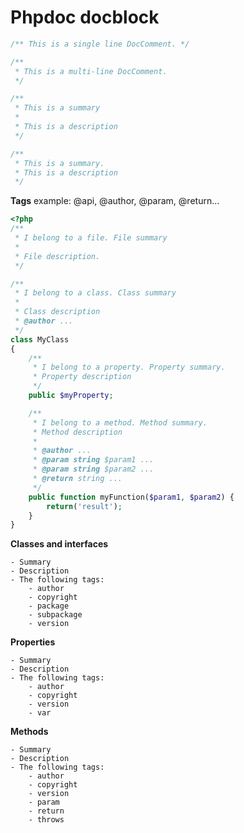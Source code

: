 # Phpdoc docblock

```php
/** This is a single line DocComment. */

/**
 * This is a multi-line DocComment.
 */

/**
 * This is a summary
 *
 * This is a description
 */

/**
 * This is a summary.
 * This is a description
 */
```

**Tags** example: @api, @author, @param, @return...
<!--more-->
```php
<?php
/**
 * I belong to a file. File summary
 * 
 * File description.
 */

/**
 * I belong to a class. Class summary
 * 
 * Class description
 * @author ...
 */
class MyClass
{
    /**
     * I belong to a property. Property summary.
     * Property description
     */
    public $myProperty;

    /**
     * I belong to a method. Method summary.
     * Method description
     * 
     * @author ...
     * @param string $param1 ...
     * @param string $param2 ...
     * @return string ...
     */
    public function myFunction($param1, $param2) {
        return('result');
    }
}
```

**Classes and interfaces**

    - Summary
    - Description
    - The following tags:
        - author
        - copyright
        - package
        - subpackage
        - version

**Properties**

    - Summary
    - Description
    - The following tags:
        - author
        - copyright
        - version
        - var

**Methods**

    - Summary
    - Description
    - The following tags:
        - author
        - copyright
        - version
        - param
        - return
        - throws

